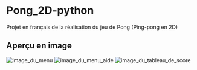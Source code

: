 # Pong_2D-python

Projet en français de la réalisation du jeu de Pong (Ping-pong en 2D)


## Aperçu en image
![image_du_menu](https://github.com/dimitrii-benoit-iut/Pong_2D-python/blob/main/ressources/img/menu.png)
![image_du_menu_aide](https://github.com/dimitrii-benoit-iut/Pong_2D-python/blob/main/ressources/img/aides.png)
![image_du_tableau_de_score](https://github.com/dimitrii-benoit-iut/Pong_2D-python/blob/main/ressources/img/scoreboard.png)
